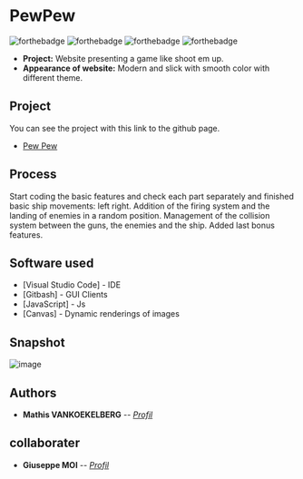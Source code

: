 # PewPew

![forthebadge](https://forthebadge.com/images/badges/uses-html.svg) ![forthebadge](https://forthebadge.com/images/badges/uses-css.svg) ![forthebadge](https://forthebadge.com/images/badges/for-robots.svg) ![forthebadge](https://forthebadge.com/images/badges/made-with-javascript.svg)

- **Project:** Website presenting a game like shoot em up.
- **Appearance of website:** Modern and slick with smooth color with different theme.

## Project
You can see the project with this link to the github page.
- <a href="https://mathisvkg.github.io/PewPew/" target="_blank">Pew Pew</a>

## Process

Start coding the basic features and check each part separately and finished basic ship movements: left right.
Addition of the firing system and the landing of enemies in a random position.
Management of the collision system between the guns, the enemies and the ship.
Added last bonus features.

## Software used

* [Visual Studio Code] - IDE
* [Gitbash] - GUI Clients
* [JavaScript] - Js
* [Canvas] - Dynamic renderings of images

## Snapshot

![image](assets/img/snapshit.jpg)

## Authors 

* **Mathis VANKOEKELBERG** -- *[Profil](https://github.com/MathisVkg)*

## collaborater

* **Giuseppe MOI** -- *[Profil](https://github.com/Giuseppemoi)*
